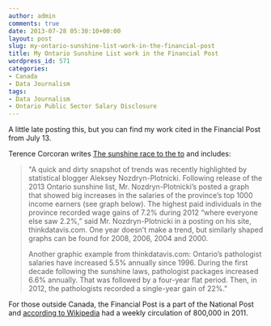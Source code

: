 ```yaml
---
author: admin
comments: true
date: 2013-07-28 05:30:10+00:00
layout: post
slug: my-ontario-sunshine-list-work-in-the-financial-post
title: My Ontario Sunshine List work in the Financial Post
wordpress_id: 571
categories:
- Canada
- Data Journalism
tags:
- Data Journalism
- Ontario Public Sector Salary Disclosure
---
```


A little late posting this, but you can find my work cited in the Financial Post from July 13.

Terence Corcoran writes [The sunshine race to the to](http://opinion.financialpost.com/2013/07/08/terence-corcoran-the-sunshine-race-to-the-top/) and includes:


<blockquote>"A quick and dirty snapshot of trends was recently highlighted by statistical blogger Aleksey Nozdryn-Plotnicki. Following release of the 2013 Ontario sunshine list, Mr. Nozdryn-Plotnicki’s posted a graph that showed big increases in the salaries of the province’s top 1000 income earners (see graph below). The highest paid individuals in the province recorded wage gains of 7.2% during 2012 “where everyone else saw 2.2%,” said Mr. Nozdryn-Plotnicki in a posting on his site, thinkdatavis.com. One year doesn’t make a trend, but similarly shaped graphs can be found for 2008, 2006, 2004 and 2000.

Another graphic example from thinkdatavis.com: Ontario’s pathologist salaries have increased 5.5% annually since 1996. During the first decade following the sunshine laws, pathologist packages increased 6.6% annually. That was followed by a four-year flat period. Then, in 2012, the pathologists recorded a single-year gain of 22%."</blockquote>


For those outside Canada, the Financial Post is a part of the National Post and [according to Wikipedia](http://en.wikipedia.org/wiki/List_of_newspapers_in_Canada_by_circulation) had a weekly circulation of 800,000 in 2011.
